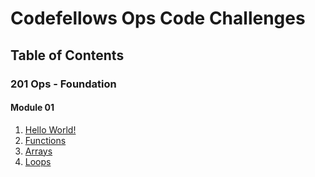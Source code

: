 # Codefellows Ops Code Challenges

## Table of Contents
### 201 Ops - Foundation
#### Module 01
1. [Hello World!](/201-ops/01_helloworld.sh)
2. [Functions](/201-ops/02_functions.sh)
3. [Arrays](/201-ops/03_arrays.sh)
4. [Loops](/201-ops/04_loops.sh)
